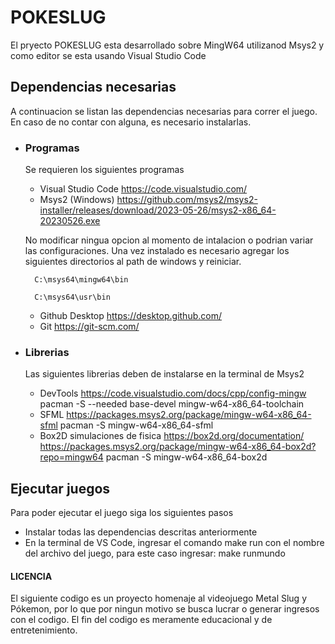 # POKESLUG
El pryecto POKESLUG esta desarrollado sobre MingW64 utilizanod Msys2 y como editor se esta usando Visual Studio Code

## Dependencias necesarias

A continuacion se listan las dependencias necesarias para correr el juego. En caso de no contar con alguna, es necesario instalarlas.

- ### Programas
    Se requieren los siguientes programas
    
    - Visual Studio Code https://code.visualstudio.com/
    - Msys2 (Windows) 
    https://github.com/msys2/msys2-installer/releases/download/2023-05-26/msys2-x86_64-20230526.exe 

    No modificar ningua opcion al momento de intalacion o podrian variar las configuraciones. Una vez instalado es necesario agregar los siguientes directorios al path de windows y reiniciar.

        C:\msys64\mingw64\bin

        C:\msys64\usr\bin

    - Github Desktop https://desktop.github.com/
    - Git https://git-scm.com/
- ### Librerias
    Las siguientes librerias deben de instalarse en la terminal de Msys2
    - DevTools https://code.visualstudio.com/docs/cpp/config-mingw
            pacman -S --needed base-devel mingw-w64-x86_64-toolchain
    - SFML https://packages.msys2.org/package/mingw-w64-x86_64-sfml
            pacman -S mingw-w64-x86_64-sfml
    - Box2D simulaciones de fisica https://box2d.org/documentation/ https://packages.msys2.org/package/mingw-w64-x86_64-box2d?repo=mingw64
            pacman -S mingw-w64-x86_64-box2d

## Ejecutar juegos
Para poder ejecutar el juego siga los siguientes pasos
- Instalar todas las dependencias descritas anteriormente
- En la terminal de VS Code, ingresar el comando make run con el nombre del archivo del juego, para este caso ingresar: make runmundo

#### LICENCIA
El siguiente codigo es un proyecto homenaje al videojuego Metal Slug y Pókemon, por lo que por ningun motivo se busca lucrar o generar ingresos con el codigo. El fin del codigo es meramente educacional y de entretenimiento. 
